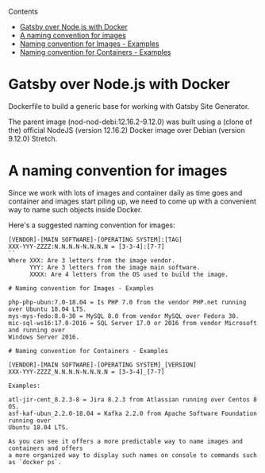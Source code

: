 Contents

- [Gatsby over Node.js with Docker](#gatsby-over-nodejs-with-docker)
- [A naming convention for images](#a-naming-convention-for-images)
- [Naming convention for Images - Examples](#naming-convention-for-images-examples)
- [Naming convention for Containers - Examples](#naming-convention-for-containers-examples)


# Gatsby over Node.js with Docker

Dockerfile to build a generic base for working with Gatsby Site Generator. 

The parent image (nod-nod-debi:12.16.2-9.12.0) was built using a (clone of the) 
official NodeJS (version 12.16.2) Docker image over Debian (version 9.12.0) Stretch. 

# A naming convention for images

Since we work with lots of images and container daily as time goes and container and
images start piling up, we need to come up with a convenient way to name such objects
inside Docker. 

Here's a suggested naming convention for images: 

```code 
[VENDOR]-[MAIN SOFTWARE]-[OPERATING SYSTEM]:[TAG]
XXX-YYY-ZZZZ:N.N.N.N-N.N.N.N = [3-3-4]:[7-7]
``
Where XXX: Are 3 letters from the image vendor. 
      YYY: Are 3 letters from the image main software.
      XXXX: Are 4 letters from the OS used to build the image. 

# Naming convention for Images - Examples

php-php-ubun:7.0-18.04 = Is PHP 7.0 from the vendor PHP.net running over Ubuntu 18.04 LTS.
mys-mys-fedo:8.0-30 = MySQL 8.0 from vendor MySQL over Fedora 30.
mic-sql-ws16:17.0-2016 = SQL Server 17.0 or 2016 from vendor Microsoft and running over
Windows Server 2016.

# Naming convention for Containers - Examples

[VENDOR]-[MAIN SOFTWARE]-[OPERATING SYSTEM]_[VERSION]
XXX-YYY-ZZZZ_N.N.N.N-N.N.N.N = [3-3-4]_[7-7]

Examples: 

atl-jir-cent_8.2.3-8 = Jira 8.2.3 from Atlassian running over Centos 8 OS. 
asf-kaf-ubun_2.2.0-18.04 = Kafka 2.2.0 from Apache Software Foundation running over
Ubuntu 18.04 LTS.

As you can see it offers a more predictable way to name images and containers and offers
a more organized way to display such names on console to commands such as `docker ps`. 
